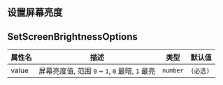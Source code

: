 ## 设置屏幕亮度

<code src="./setNavigationBar.tsx"></code>

## SetScreenBrightnessOptions

| 属性名 | 描述 | 类型 | 默认值 |
| ---- | ---- | ---- | ---- |
| value | 屏幕亮度值, 范围 `0` ~ `1`, `0` 最暗, `1` 最亮 | `number` | `(必选)` |
